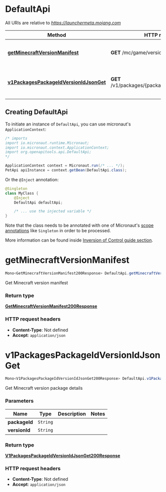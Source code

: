 # DefaultApi

All URIs are relative to *https://launchermeta.mojang.com*

| Method | HTTP request | Description |
|------------- | ------------- | -------------|
| [**getMinecraftVersionManifest**](DefaultApi.md#getMinecraftVersionManifest) | **GET** /mc/game/version_manifest.json | Get Minecraft version manifest |
| [**v1PackagesPackageIdVersionIdJsonGet**](DefaultApi.md#v1PackagesPackageIdVersionIdJsonGet) | **GET** /v1/packages/{packageId}/{versionId}.json | Get Minecraft version package details |


## Creating DefaultApi

To initiate an instance of `DefaultApi`, you can use micronaut's `ApplicationContext`:
```java
/* imports
import io.micronaut.runtime.Micronaut;
import io.micronaut.context.ApplicationContext;
import org.openapitools.api.DefaultApi;
*/

ApplicationContext context = Micronaut.run(/* ... */);
PetApi apiInstance = context.getBean(DefaultApi.class);
```

Or the `@Inject` annotation:
```java
@Singleton
class MyClass {
    @Inject
    DefaultApi defaultApi;

    /* ... use the injected variable */
}
```
Note that the class needs to be annotated with one of Micronaut's [scope annotations](https://docs.micronaut.io/latest/guide/#scopes) like `Singleton` in order to be processed.

More information can be found inside [Inversion of Control guide section](https://docs.micronaut.io/latest/guide/#ioc).

<a id="getMinecraftVersionManifest"></a>
# **getMinecraftVersionManifest**
```java
Mono<GetMinecraftVersionManifest200Response> DefaultApi.getMinecraftVersionManifest()
```

Get Minecraft version manifest



### Return type
[**GetMinecraftVersionManifest200Response**](GetMinecraftVersionManifest200Response.md)



### HTTP request headers
 - **Content-Type**: Not defined
 - **Accept**: `application/json`

<a id="v1PackagesPackageIdVersionIdJsonGet"></a>
# **v1PackagesPackageIdVersionIdJsonGet**
```java
Mono<V1PackagesPackageIdVersionIdJsonGet200Response> DefaultApi.v1PackagesPackageIdVersionIdJsonGet(packageIdversionId)
```

Get Minecraft version package details

### Parameters
| Name | Type | Description  | Notes |
|------------- | ------------- | ------------- | -------------|
| **packageId** | `String`|  | |
| **versionId** | `String`|  | |


### Return type
[**V1PackagesPackageIdVersionIdJsonGet200Response**](V1PackagesPackageIdVersionIdJsonGet200Response.md)



### HTTP request headers
 - **Content-Type**: Not defined
 - **Accept**: `application/json`

